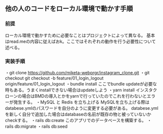## 他の人のコードをローカル環境で動かす手順
### 前提
ローカル環境で動かすために必要なことはプロジェクトによって異なる。
基本はread.meの内容に従えばおk。ここではそれぞれの動作を行う必要性について述べる。

### 実装手順
・git clone https://github.com/miketa-webprgr/instagram_clone.git
・git checkout git checkout -b feature/01_login_logout origin/feature/01_login_logout
・bundle install
ここでbundle updateが必要な時もある。うまくinstallできない場合はupdateしよう
・yarn install
インスタクローンの場合はBMDの導入とかをyarnで行っていたのでこれを行わないとエラーが発生する。
・MySQL と Redis を立ち上げる
MySQLを立ち上げる際はdatabese.ymlのパスワードを自分のように変更する必要がある。
databese.ymlを新しく自分で追加した場合はdatabaseの名前が既存の物と被っていないかcheckする。
・rails db:create
このアプリでのデータベースを構築する。
・rails db:migrate
・rails db:seed